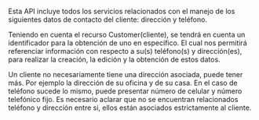 Esta API incluye todos los servicios relacionados con el manejo de los siguientes datos de contacto del cliente: dirección y teléfono.

Teniendo en cuenta el recurso Customer(cliente), se tendrá en cuenta un identificador para la obtención de uno en específico. El cual nos permitirá referenciar información con respecto a su(s) teléfono(s) y dirección(es), para realizar la creación, la edición y la obtención de estos datos.

Un cliente no necesariamente tiene una dirección asociada, puede tener más. Por ejemplo la dirección de su oficina y de su casa. En el caso de teléfono sucede lo mismo, puede presentar número de celular y número telefónico fijo. Es necesario aclarar que no se encuentran relacionados teléfono y dirección entre si, ellos están asociados estrictamente al cliente. 